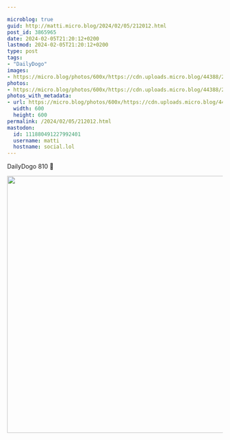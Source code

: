 ```yaml
---

microblog: true
guid: http://matti.micro.blog/2024/02/05/212012.html
post_id: 3865965
date: 2024-02-05T21:20:12+0200
lastmod: 2024-02-05T21:20:12+0200
type: post
tags:
- "DailyDogo"
images:
- https://micro.blog/photos/600x/https://cdn.uploads.micro.blog/44388/2024/dc01868fa835456bbf55e41ba975d41c.jpg
photos:
- https://micro.blog/photos/600x/https://cdn.uploads.micro.blog/44388/2024/dc01868fa835456bbf55e41ba975d41c.jpg
photos_with_metadata:
- url: https://micro.blog/photos/600x/https://cdn.uploads.micro.blog/44388/2024/dc01868fa835456bbf55e41ba975d41c.jpg
  width: 600
  height: 600
permalink: /2024/02/05/212012.html
mastodon:
  id: 111880491227992401
  username: matti
  hostname: social.lol
---
```

DailyDogo 810 🐶

<img src="/media/uploads/2024/dc01868fa835456bbf55e41ba975d41c.jpg" width="600" height="600" alt="" />
